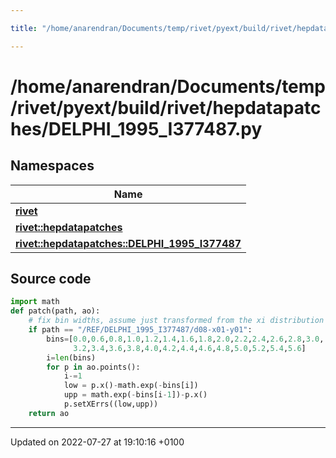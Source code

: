 ```yaml
---

title: "/home/anarendran/Documents/temp/rivet/pyext/build/rivet/hepdatapatches/DELPHI_1995_I377487.py"

---
```


# /home/anarendran/Documents/temp/rivet/pyext/build/rivet/hepdatapatches/DELPHI_1995_I377487.py



## Namespaces

| Name           |
| -------------- |
| **[rivet](http://example.org/namespaces/namespacerivet/)**  |
| **[rivet::hepdatapatches](http://example.org/namespaces/namespacerivet_1_1hepdatapatches/)**  |
| **[rivet::hepdatapatches::DELPHI_1995_I377487](http://example.org/namespaces/namespacerivet_1_1hepdatapatches_1_1delphi__1995__i377487/)**  |




## Source code

```python
import math
def patch(path, ao):
    # fix bin widths, assume just transformed from the xi distribution
    if path == "/REF/DELPHI_1995_I377487/d08-x01-y01":
        bins=[0.0,0.6,0.8,1.0,1.2,1.4,1.6,1.8,2.0,2.2,2.4,2.6,2.8,3.0,
              3.2,3.4,3.6,3.8,4.0,4.2,4.4,4.6,4.8,5.0,5.2,5.4,5.6]
        i=len(bins)
        for p in ao.points():
            i-=1
            low = p.x()-math.exp(-bins[i])
            upp = math.exp(-bins[i-1])-p.x()
            p.setXErrs((low,upp))
    return ao
```


-------------------------------

Updated on 2022-07-27 at 19:10:16 +0100
